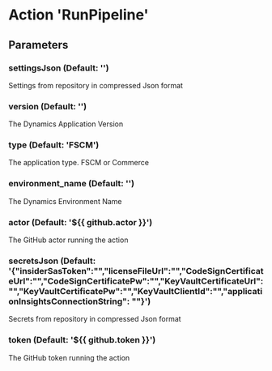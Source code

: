# Action 'RunPipeline' 
## Parameters 
### settingsJson (Default: '') 
 Settings from repository in compressed Json format 

### version (Default: '') 
 The Dynamics Application Version 

### type (Default: 'FSCM') 
 The application type. FSCM or Commerce 

### environment_name (Default: '') 
 The Dynamics Environment Name 

### actor (Default: '${{ github.actor }}') 
 The GitHub actor running the action 

### secretsJson (Default: '{"insiderSasToken":"","licenseFileUrl":"","CodeSignCertificateUrl":"","CodeSignCertificatePw":"","KeyVaultCertificateUrl":"","KeyVaultCertificatePw":"","KeyVaultClientId":"","applicationInsightsConnectionString": ""}') 
 Secrets from repository in compressed Json format 

### token (Default: '${{ github.token }}') 
 The GitHub token running the action 


